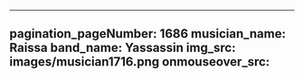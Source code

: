 ------
pagination_pageNumber: 1686
musician_name: Raissa
band_name: Yassassin
img_src: images/musician1716.png
onmouseover_src: 
------